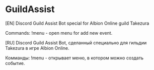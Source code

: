 # GuildAssist
[EN]
Discord Guild Assist Bot special for Albion Online guild Takezura

Commands:
!menu - open menu for add new event.

[RU]
Discord Guild Assist Bot, сделанный специально для гильдии Takezura в игре Albion Online.

Комманды:
!menu - открывает меню, в котором можно создать событие.
